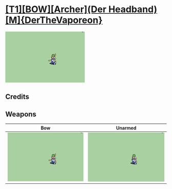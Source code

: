 # [\[T1\]\[BOW\]\[Archer\]\(Der Headband\)\[M\]{DerTheVaporeon}](./)

<img src="./5.%20Bow/Bow_000.png" alt="[T1][BOW][Archer](Der Headband)[M]{DerTheVaporeon} standing" />

## Credits



## Weapons


|Bow |Unarmed |
|  :---: | :---: |
| <img alt="Bow animation" src="./5.%20Bow/Bow.gif" /> | <img alt="Unarmed animation" src="./8.%20Unarmed/Unarmed.gif" /> |
